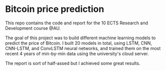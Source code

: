 # Bitcoin price prediction

This repo contains the code and report for the 10 ECTS Research and Development course @AU.

The goal of this project was to build different machine learning models to predict the price of Bitcoin. I built 20 models in total, using LSTM, CNN, CNN-LSTM, and ConvLSTM neural networks, and trained them on the most recent 4 years of min-by-min data using the university's cloud server.

The report is sort of half-assed but I achieved some great results.
